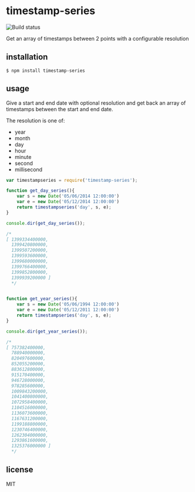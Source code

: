 timestamp-series
================

![Build status](https://api.travis-ci.org/binocarlos/timestamp-series.png)

Get an array of timestamps between 2 points with a configurable resolution

## installation

```
$ npm install timestamp-series
```

## usage

Give a start and end date with optional resolution and get back an array of timestamps between the start and end date.

The resolution is one of:

 * year
 * month
 * day
 * hour
 * minute
 * second
 * millisecond

```js
var timestampseries = require('timestamp-series');

function get_day_series(){
	var s = new Date('05/06/2014 12:00:00')
	var e = new Date('05/12/2014 12:00:00')
	return timestampseries('day', s, e);	
}

console.dir(get_day_series());

/*
[ 1399334400000,
  1399420800000,
  1399507200000,
  1399593600000,
  1399680000000,
  1399766400000,
  1399852800000,
  1399939200000 ]
  */


function get_year_series(){
	var s = new Date('05/06/1994 12:00:00')
	var e = new Date('05/12/2011 12:00:00')
	return timestampseries('day', s, e);	
}

console.dir(get_year_series());

/*
[ 757382400000,
  788940000000,
  820497600000,
  852055200000,
  883612800000,
  915170400000,
  946728000000,
  978285600000,
  1009843200000,
  1041400800000,
  1072958400000,
  1104516000000,
  1136073600000,
  1167631200000,
  1199188800000,
  1230746400000,
  1262304000000,
  1293861600000,
  1325376000000 ]
  */
```

## license

MIT